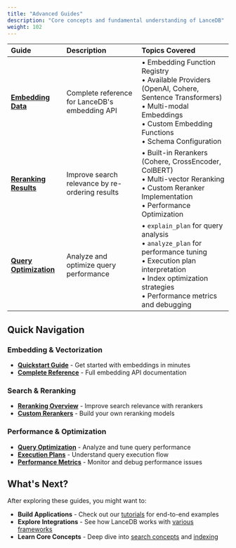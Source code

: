```yaml
---
title: "Advanced Guides"
description: "Core concepts and fundamental understanding of LanceDB"
weight: 102
---
```


| Guide | Description | Topics Covered |
|:------|:------------|:---------------|
| **[Embedding Data](./embedding/)** | Complete reference for LanceDB's embedding API | • Embedding Function Registry<br>• Available Providers (OpenAI, Cohere, Sentence Transformers)<br>• Multi-modal Embeddings<br>• Custom Embedding Functions<br>• Schema Configuration |
| **[Reranking Results](./reranking/)** | Improve search relevance by re-ordering results | • Built-in Rerankers (Cohere, CrossEncoder, ColBERT)<br>• Multi-vector Reranking<br>• Custom Reranker Implementation<br>• Performance Optimization |
| **[Query Optimization](./optimize-queries.md)** | Analyze and optimize query performance | • `explain_plan` for query analysis<br>• `analyze_plan` for performance tuning<br>• Execution plan interpretation<br>• Index optimization strategies<br>• Performance metrics and debugging |

## Quick Navigation

### Embedding & Vectorization
- **[Quickstart Guide](./embedding/quickstart.md)** - Get started with embeddings in minutes
- **[Complete Reference](./embedding/)** - Full embedding API documentation

### Search & Reranking
- **[Reranking Overview](./reranking/)** - Improve search relevance with rerankers
- **[Custom Rerankers](./reranking/custom-reranker.md)** - Build your own reranking models

### Performance & Optimization
- **[Query Optimization](./optimize-queries.md)** - Analyze and tune query performance
- **[Execution Plans](./optimize-queries.md#reading-the-execution-plan)** - Understand query execution flow
- **[Performance Metrics](./optimize-queries.md#analyze_plan)** - Monitor and debug performance issues

## What's Next?

After exploring these guides, you might want to:

- **Build Applications** - Check out our [tutorials](/docs/tutorials/) for end-to-end examples
- **Explore Integrations** - See how LanceDB works with [various frameworks](/docs/integrations/)
- **Learn Core Concepts** - Deep dive into [search concepts](/docs/concepts/search/) and [indexing](/docs/concepts/indexing/)